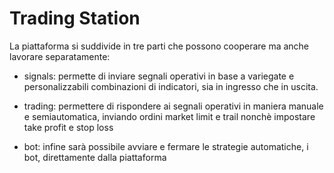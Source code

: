 # Trading Station 

La piattaforma si suddivide in tre parti che possono cooperare ma anche lavorare separatamente:

- signals: permette di inviare segnali operativi in base a variegate e personalizzabili combinazioni di indicatori, sia in ingresso che in uscita.

- trading: permettere di rispondere ai segnali operativi in maniera manuale e semiautomatica, inviando ordini market limit e trail nonchè impostare take profit e stop loss

- bot: infine sarà possibile avviare e fermare le strategie automatiche, i bot, direttamente dalla piattaforma

